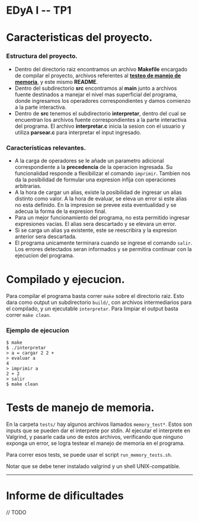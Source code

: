 # EDyA I -- TP1

# Caracteristicas del proyecto.
### Estructura del proyecto.
- Dentro del directorio raiz encontramos un archivo **Makefile**
    encargado de compilar el proyecto, 
    archivos referentes al **[testeo de manejo de memoria](#memtest)**,
    y este mismo **README**.
- Dentro del subdirectorio **src** encontramos al **main** junto a archivos
    fuente destinados a manejar el nivel mas superficial del programa, donde 
    ingresamos los operadores correspondientes y damos comienzo a la parte
    interactiva.
- Dentro de **src** tenemos el subdirectorio **interpretar**, dentro del cual
    se encuentran los archivos fuente correspondientes a la parte interactiva del
    programa. El archivo **interpretar.c** inicia la sesion con el usuario y utiliza
    **parsear.c** para interpretar el input ingresado.
### Caracteristicas relevantes.
- A la carga de operadores se le añade un parametro adicional correspondiente a la
  **precedencia** de la operacion ingresada. Su funcionalidad responde a flexibilizar el comando
  `imprimir`. Tambien nos da la posibilidad de formular una expresion infija con operaciones arbitrarias.
- A la hora de cargar un alias, existe la posibilidad de ingresar un alias distinto como valor.
  A la hora de evaluar, se eleva un error si este alias no esta definido.
  En la impresion se prevee esta eventualidad y se adecua la forma de la expresion final.
- Para un mejor funcionamiento del programa, no esta permitido ingresar expresiones vacias.
  El alias sera descartado y se elevara un error.
- Si se carga un alias ya existente, este se reescribira y la expresion anterior sera descartada.
- El programa unicamente terminara cuando se ingrese el comando `salir`. Los errores detectados seran
  informados y se permitira continuar con la ejecucion del programa.
    


# Compilado y ejecucion.
Para compilar el programa basta correr `make` sobre el directorio raiz.
Esto dara como output un subdirectorio `build/`, con archivos intermediarios
para el compilado, y un ejecutable `interpretar`. Para limpiar el output basta
correr `make clean`. 

### Ejemplo de ejecucion

```shell
$ make
$ ./interpretar
> a = cargar 2 2 +
> evaluar a
4
> imprimir a
2 + 2
> salir
$ make clean
```


# Tests de manejo de memoria. <a name = memtest></a>

En la carpeta `tests/` hay algunos archivos llamados `memory_test*`. Estos son
inputs que se pueden dar el interprete por stdin. Al ejecutar el interprete en
Valgrind, y pasarle cada uno de estos archivos, verificando que ninguno exponga
un error, se logra testear el manejo de memoria en el programa.

Para correr esos tests, se puede usar el script `run_memory_tests.sh`.

Notar que se debe tener instalado valgrind y un shell UNIX-compatible.

- - - -
# Informe de dificultades
// TODO 
